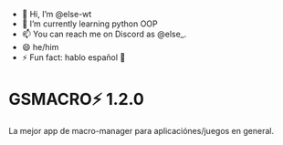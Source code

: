 - 👋 Hi, I’m @else-wt
- 🌱 I’m currently learning python OOP
- 📫 You can reach me on Discord as @else_.
- 😄 he/him
- ⚡ Fun fact: hablo español 🌮

# GSMACRO⚡ 1.2.0
La mejor app de macro-manager para aplicaciónes/juegos en general.


<!---

--->

